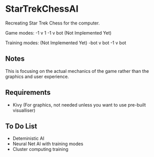 # StarTrekChessAI
Recreating Star Trek Chess for the computer.

Game modes:
-1 v 1
-1 v bot (Not Implemented Yet)

Training modes: (Not Implemented Yet)
-bot v bot
-1 v bot

## Notes
This is focusing on the actual mechanics of the game rather than the graphics and user experience.

## Requirements
- Kivy (For graphics, not needed unless you want to use pre-built visualliser)


## To Do List
- Deteministic AI
- Neural Net AI with training modes
- Cluster computing training
